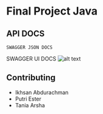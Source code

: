 # Final Project Java


## API DOCS
``` 
SWAGGER JSON DOCS

```

SWAGGER UI DOCS
![alt text](https://github.com/[ihsbramn]/[final_project_java_TanPutSan]/blob/[branch]/swagger.jpeg?raw=true)

## Contributing

- Ikhsan Abdurachman
- Putri Ester
- Tania Arsha
